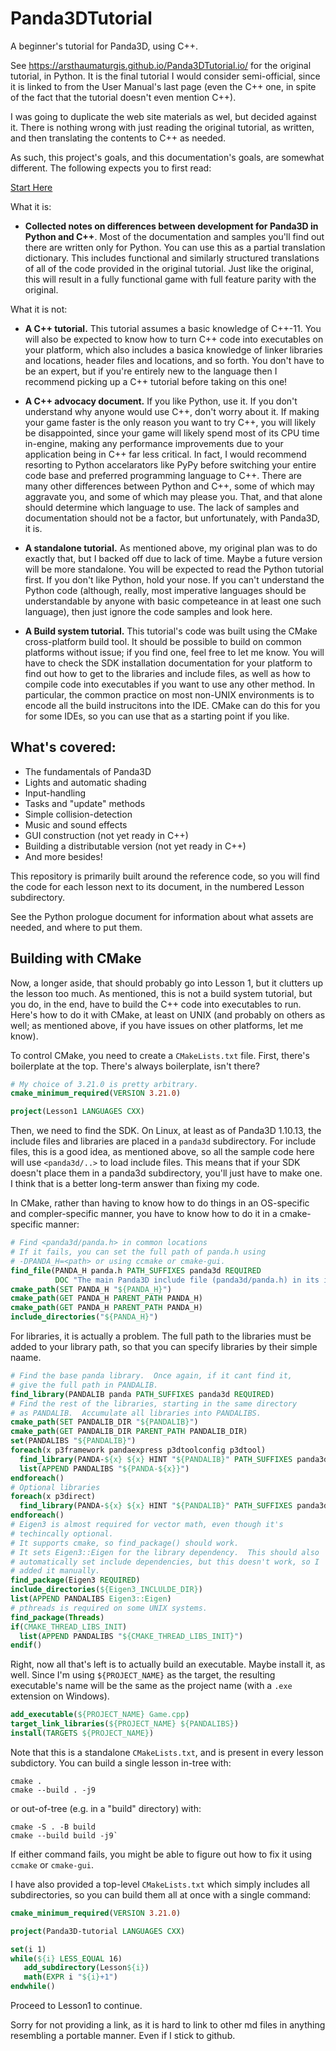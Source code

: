 # Panda3DTutorial
A beginner's tutorial for Panda3D, using C++.

See https://arsthaumaturgis.github.io/Panda3DTutorial.io/ for the
original tutorial, in Python.  It is the final tutorial I would
consider semi-official, since it is linked to from the User Manual's
last page (even the C++ one, in spite of the fact that the tutorial
doesn't even mention C++).

I was going to duplicate the web site materials as wel, but decided
against it.   There is nothing wrong with just reading the original
tutorial, as written, and then translating the contents to C++ as
needed.

As such, this project's goals, and this documentation's goals, are
somewhat different.  The following expects you to first read:

[Start Here](https://arsthaumaturgis.github.io/Panda3DTutorial.io/tutorial/prologue.html)

What it is:

* __Collected notes on differences between development for Panda3D in
Python and C++__.  Most of the documentation and samples you'll find
out there are written only for Python.  You can use this as a partial
translation dictionary.  This includes functional and similarly
structured translations of all of the code provided in the original
tutorial.  Just like the original, this will result in a fully
functional game with full feature parity with the original.

What it is not:

* __A C++ tutorial.__ This tutorial assumes a basic knowledge of
C++-11.  You will also be expected to know how to turn C++ code into
executables on your platform, which also includes a basica knowledge
of linker libraries and locations, header files and locations, and so
forth.  You don't have to be an expert, but if you're entirely new to
the language then I recommend picking up a C++ tutorial before taking
on this one!

* __A C++ advocacy document.__  If you like Python, use it.  If you
don't understand why anyone would use C++, don't worry about it.  If
making your game faster is the only reason you want to try C++, you
will likely be disappointed, since your game will likely spend most of
its CPU time in-engine, making any performance improvements due to
your application being in C++ far less critical.  In fact, I would
recommend resorting to Python accelarators like PyPy before switching
your entire code base and preferred programming language to C++.
There are many other differences between Python and C++, some of which
may aggravate you, and some of which may please you.  That, and that
alone should determine which language to use. The lack of samples and
documentation should not be a factor, but unfortunately, with Panda3D,
it is.

* __A standalone tutorial.__  As mentioned above, my original plan was
to do exactly that, but I backed off due to lack of time.  Maybe a
future version will be more standalone.  You will be expected to read
the Python tutorial first.  If you don't like Python, hold your nose.
If you can't understand the Python code (although, really, most
imperative languages should be understandable by anyone with basic
competeance in at least one such language), then just ignore the code
samples and look here.

* __A Build system tutorial.__ This tutorial's code was built using
the CMake cross-platform build tool.  It should be possible to build
on common platforms without issue; if you find one, feel free to let
me know.  You will have to check the SDK installation documentation
for your platform to find out how to get to the libraries and include
files, as well as how to compile code into executables if you want to
use any other method.  In particular, the common practice on most
non-UNIX environments is to encode all the build instrucitons into the
IDE.  CMake can do this for you for some IDEs, so you can use that as
a starting point if you like.

What's covered:
---------------

* The fundamentals of Panda3D
* Lights and automatic shading
* Input-handling
* Tasks and "update" methods
* Simple collision-detection
* Music and sound effects
* GUI construction (not yet ready in C++)
* Building a distributable version (not yet ready in C++)
* And more besides!

This repository is primarily built around the reference code, so you
will find the code for each lesson next to its document, in the
numbered Lesson subdirectory.

See the Python prologue document for information about what assets are
needed, and where to put them.

Building with CMake
-------------------

Now, a longer aside, that should probably go into Lesson 1, but it
clutters up the lesson too much.  As mentioned, this is not a build
system tutorial, but you do, in the end, have to build the C++ code
into executables to run.  Here's how to do it with CMake, at least on
UNIX (and probably on others as well; as mentioned above, if you have
issues on other platforms, let me know).

To control CMake, you need to create a `CMakeLists.txt` file.
First, there's boilerplate at the top.  There's always boilerplate,
isn't there?

```cmake
# My choice of 3.21.0 is pretty arbitrary.
cmake_minimum_required(VERSION 3.21.0)

project(Lesson1 LANGUAGES CXX)
```

Then, we need to find the SDK.  On Linux, at least as of Panda3D
1.10.13, the include files and libraries are placed in a `panda3d`
subdirectory.  For include files, this is a good idea, as mentioned
above, so all the sample code here will use `<panda3d/..>` to load
include files.  This means that if your SDK doesn't place them in a
panda3d subdirectory, you'll just have to make one.  I think that is a
better long-term answer than fixing my code.

In CMake, rather than having to know how to do things in an
OS-specific and compler-specific manner, you have to know how to do it
in a cmake-specific manner:

```cmake
# Find <panda3d/panda.h> in common locations
# If it fails, you can set the full path of panda.h using
# -DPANDA_H=<path> or using ccmake or cmake-gui.
find_file(PANDA_H panda.h PATH_SUFFIXES panda3d REQUIRED
          DOC "The main Panda3D include file (panda3d/panda.h) in its installed home.")
cmake_path(SET PANDA_H "${PANDA_H}")
cmake_path(GET PANDA_H PARENT_PATH PANDA_H)
cmake_path(GET PANDA_H PARENT_PATH PANDA_H)
include_directories("${PANDA_H}")
```

For libraries, it is actually a problem.  The full path to the
libraries must be added to your library path, so that you can specify
libraries by their simple naame.

```cmake
# Find the base panda library.  Once again, if it cant find it,
# give the full path in PANDALIB.
find_library(PANDALIB panda PATH_SUFFIXES panda3d REQUIRED)
# Find the rest of the libraries, starting in the same directory
# as PANDALIB.  Accumulate all libraries into PANDALIBS.
cmake_path(SET PANDALIB_DIR "${PANDALIB}")
cmake_path(GET PANDALIB_DIR PARENT_PATH PANDALIB_DIR)
set(PANDALIBS "${PANDALIB}")
foreach(x p3framework pandaexpress p3dtoolconfig p3dtool)
  find_library(PANDA-${x} ${x} HINT "${PANDALIB}" PATH_SUFFIXES panda3d REQUIRED)
  list(APPEND PANDALIBS "${PANDA-${x}}")
endforeach()
# Optional libraries
foreach(x p3direct)
  find_library(PANDA-${x} ${x} HINT "${PANDALIB}" PATH_SUFFIXES panda3d)
endforeach()
# Eigen3 is almost required for vector math, even though it's
# techincally optional.
# It supports cmake, so find_package() should work.
# It sets Eigen3::Eigen for the library dependency.  This should also
# automatically set include dependencies, but this doesn't work, so I
# added it manually.
find_package(Eigen3 REQUIRED)
include_directories(${Eigen3_INCLULDE_DIR})
list(APPEND PANDALIBS Eigen3::Eigen)
# pthreads is required on some UNIX systems.
find_package(Threads)
if(CMAKE_THREAD_LIBS_INIT)
  list(APPEND PANDALIBS "${CMAKE_THREAD_LIBS_INIT}")
endif()
```

Right, now all that's left is to actually build an executable.  Maybe
install it, as well.  Since I'm using `${PROJECT_NAME}` as the target,
the resulting executable's name will be the same as the project name
(with a `.exe` extension on Windows).

```cmake
add_executable(${PROJECT_NAME} Game.cpp)
target_link_libraries(${PROJECT_NAME} ${PANDALIBS})
install(TARGETS ${PROJECT_NAME})
```

Note that this is a standalone `CMakeLists.txt`, and is present in
every lesson subdictory.  You can build a single lesson in-tree with:

```
cmake .
cmake --build . -j9
```

or out-of-tree (e.g. in a "build" directory) with:

```
cmake -S . -B build
cmake --build build -j9`
```

If either command fails, you might be able to figure out how to fix it
using `ccmake` or `cmake-gui`.

I have also provided a top-level `CMakeLists.txt` which simply includes all
subdirectories, so you can build them all at once with a single command:

```cmake
cmake_minimum_required(VERSION 3.21.0)

project(Panda3D-tutorial LANGUAGES CXX)

set(i 1)
while(${i} LESS_EQUAL 16)
   add_subdirectory(Lesson${i})
   math(EXPR i "${i}+1")
endwhile()
```

Proceed to Lesson1 to continue.

Sorry for not providing a link, as it is hard to link to other md
files in anything resembling a portable manner.  Even if I stick to
github.
